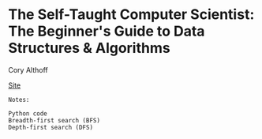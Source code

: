 # The Self-Taught Computer Scientist: The Beginner's Guide to Data Structures & Algorithms

Cory Althoff

[Site](https://www.wiley.com/en-ae/The+Self+Taught+Computer+Scientist%3A+The+Beginner%27s+Guide+to+Data+Structures+%26amp%3B+Algorithms-p-9781119724414)

````
Notes:

Python code
Breadth-first search (BFS)
Depth-first search (DFS)
````
